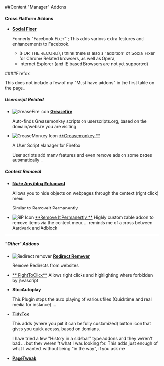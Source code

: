 ##Content "Manager" Addons


#### Cross Platform Addons

-	[**Social Fixer**](http://socialfixer.com/)

	Formerly "Facebook Fixer"'; This adds various extra features and enhancements to Facebook.

	-	(FOR THE RECORD), I think there is also a "addition" of Social Fixer for Chrome Related browsers, as well as Opera,
	-	Internet Explorer (and IE based Browsers are not yet supported)



####Firefox

This does not include a few of my "Must have addons" in the first table on the page_ 

##### Userscript Related


-	![GreaseFire Icon](http://xmetal.x10.mx/windowsHQ/graphics/ffox/GreaseFire.png) [**Greasefire**](http://skrul.com/blog/projects/greasefire)

	Auto-finds Greasemonkey scripts on userscripts.org, based on the domain/website you are visiting

-	![GreaseMonkey Icon](http://xmetal.x10.mx/windowsHQ/graphics/ffox/greasemonkey.png) [**Greasemonkey **](https://addons.mozilla.org/en-us/firefox/addon/greasemonkey/)

	A User Script Manager for Firefox

	User scripts add many features and even remove ads on some pages automatically ..


##### Content Removal

-	[**Nuke Anything Enhanced**](https://addons.mozilla.org/en-us/firefox/addon/nuke-anything-enhanced/)

	Allows you to hide objects on webpages through the context (right click) menu

	Similar to RemoveIt Permanently

-	![RIP Icon](http://xmetal.x10.mx/windowsHQ/graphics/ffox/remove_it_perm.png) [**Remove It Permanently **](https://addons.mozilla.org/en-us/firefox/addon/remove-it-permanently)	
Highly customizable addon to remove items via the contect meux ... reminds me of a cross between Aardvark and Adblock


---
##### "Other" Addons

-	![Redirect remover](http://xmetal.x10.mx/windowsHQ/graphics/ffox/redirectRemover.png)  [**Redirect Remover**](https://addons.mozilla.org/en-us/firefox/addon/redirect-remover/)

	Remove Redirects from websites

- 	[** RightToClick**](https://addons.mozilla.org/en-us/firefox/addon/righttoclick)
Allows right clicks and highlighting where forbidden by javascript

-	**StopAutoplay** 	

	This Plugin stops the auto playing of various files (Quicktime and real media for instance) ...

-	[**TidyFox**](http://www.tidyfox.com/)

	This adds (where you put it can be fully customized) button icon that gives you quick acesss, based on domians.

	I have tried a few "History in a sidebar" type addons and they weren't bad ... but they weren''t what I was looking for. This adds just enough of what I wanted, without being "in the way", if you ask me

- [ **PageTweak** ](https://addons.mozilla.org/en-us/firefox/addon/pagetweak-ad-blocker-video-dow/) 
